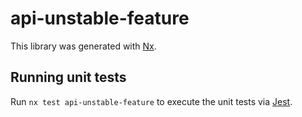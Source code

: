 # api-unstable-feature

This library was generated with [Nx](https://nx.dev).

## Running unit tests

Run `nx test api-unstable-feature` to execute the unit tests via [Jest](https://jestjs.io).
